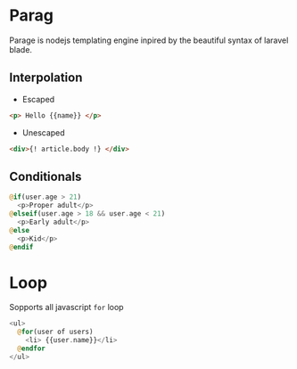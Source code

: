 # Parag

Parage is nodejs templating engine inpired by the beautiful syntax of laravel blade.


## Interpolation

- Escaped
```html
<p> Hello {{name}} </p>
```

- Unescaped

```html
<div>{! article.body !} </div>
```

## Conditionals 

```php
@if(user.age > 21)
  <p>Proper adult</p>
@elseif(user.age > 18 && user.age < 21)
  <p>Early adult</p>
@else
  <p>Kid</p>
@endif
```


# Loop
Sopports all javascript `for` loop

```php
<ul>
  @for(user of users)
    <li> {{user.name}}</li>
  @endfor
</ul>
```

